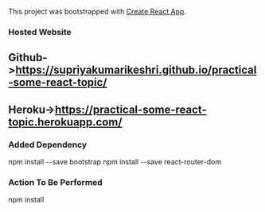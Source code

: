 This project was bootstrapped with [Create React App](https://github.com/facebook/create-react-app).

### Hosted Website
## Github->https://supriyakumarikeshri.github.io/practical-some-react-topic/
## Heroku->https://practical-some-react-topic.herokuapp.com/

### Added Dependency
npm install --save bootstrap
npm install --save react-router-dom

### Action To Be Performed
npm install
